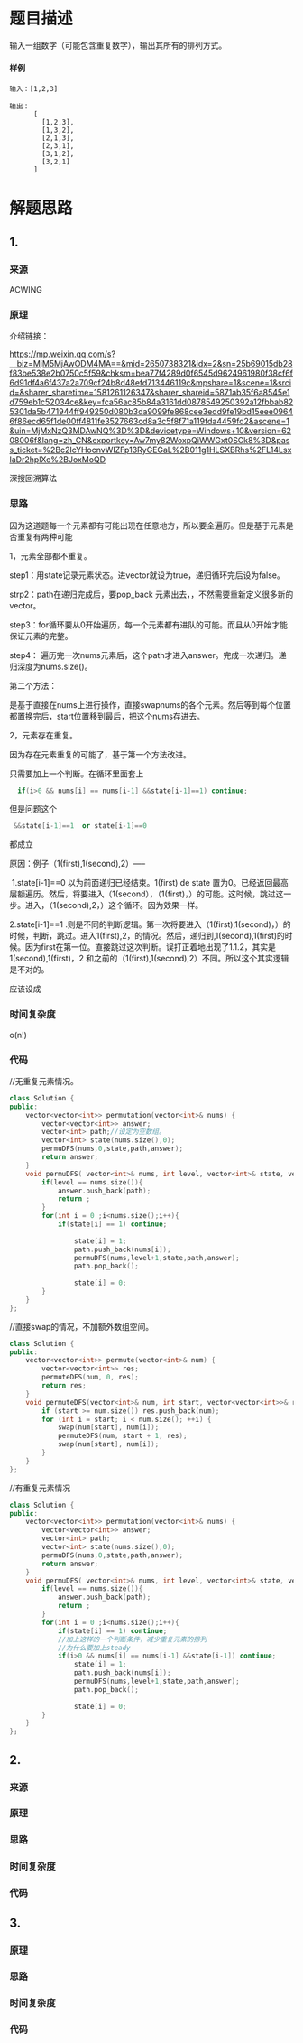 # 题目描述

输入一组数字（可能包含重复数字），输出其所有的排列方式。

#### 样例

```
输入：[1,2,3]

输出：
      [
        [1,2,3],
        [1,3,2],
        [2,1,3],
        [2,3,1],
        [3,1,2],
        [3,2,1]
      ]
```

# 解题思路

## 1.

### 来源

ACWING

### 原理

介绍链接：

 https://mp.weixin.qq.com/s?__biz=MjM5MjAwODM4MA==&mid=2650738321&idx=2&sn=25b69015db28f83be538e2b0750c5f59&chksm=bea77f4289d0f6545d9624961980f38cf6f6d91df4a6f437a2a709cf24b8d48efd713446119c&mpshare=1&scene=1&srcid=&sharer_sharetime=1581261126347&sharer_shareid=5871ab35f6a8545e1d759eb1c52034ce&key=fca56ac85b84a3161dd0878549250392a12fbbab825301da5b471944ff949250d080b3da9099fe868cee3edd9fe19bd15eee09646f86ecd65f1de00ff4811fe3527663cd8a3c5f8f71a119fda4459fd2&ascene=1&uin=MjMxNzQ3MDAwNQ%3D%3D&devicetype=Windows+10&version=6208006f&lang=zh_CN&exportkey=Aw7my82WoxpQiWWGxt0SCk8%3D&pass_ticket=%2Bc2IcYHocnvWIZFp13RyGEGaL%2B011g1HLSXBRhs%2FL14LsxIaDr2hplXo%2BJoxMoQD 

深搜回溯算法 

### 思路

​	因为这道题每一个元素都有可能出现在任意地方，所以要全遍历。但是基于元素是否重复有两种可能

1，元素全部都不重复。

step1：用state记录元素状态。进vector就设为true，递归循环完后设为false。

strp2：path在递归完成后，要pop_back 元素出去，，不然需要重新定义很多新的vector。

step3：for循环要从0开始遍历，每一个元素都有进队的可能。而且从0开始才能保证元素的完整。

step4： 遍历完一次nums元素后，这个path才进入answer。完成一次递归。递归深度为nums.size()。

第二个方法：

​	是基于直接在nums上进行操作，直接swapnums的各个元素。然后等到每个位置都置换完后，start位置移到最后，把这个nums存进去。

2，元素存在重复。

因为存在元素重复的可能了，基于第一个方法改进。

只需要加上一个判断。在循环里面套上

```cpp
  if(i>0 && nums[i] == nums[i-1] &&state[i-1]==1) continue;    
```

但是问题这个

```cpp
 &&state[i-1]==1  or state[i-1]==0
```

都成立

原因：例子（1(first),1(second),2）—–

​	1.state[i-1]==0 以为前面递归已经结束。1(first) de state 置为0。已经返回最高层额遍历。然后，将要进入（1(second），（1(first)，）的可能。这时候，跳过这一步。进入，（1(second),2，）这个循环。因为效果一样。

2.state[i-1]==1 .则是不同的判断逻辑。第一次将要进入（1(first),1(second)，）的时候，判断，跳过。进入1(first),2，的情况。然后，递归到,1(second),1(first)的时候。因为first在第一位。直接跳过这次判断。误打正着地出现了1.1.2，其实是1(second),1(first)，2 和之前的（1(first),1(second),2）不同。所以这个其实逻辑是不对的。

应该设成

### 时间复杂度

 o(n!) 

### 代码

//无重复元素情况。

```cpp
class Solution {
public:
    vector<vector<int>> permutation(vector<int>& nums) {
        vector<vector<int>> answer;
        vector<int> path;//设定为空数组。
        vector<int> state(nums.size(),0);
        permuDFS(nums,0,state,path,answer);
        return answer;
    }
    void permuDFS( vector<int>& nums, int level, vector<int>& state, vector<int>& path, vector<vector<int>>& answer){
        if(level == nums.size()){
            answer.push_back(path);
            return ;
        }
        for(int i = 0 ;i<nums.size();i++){
            if(state[i] == 1) continue;
                
                state[i] = 1;
                path.push_back(nums[i]);
                permuDFS(nums,level+1,state,path,answer);
                path.pop_back();
                
                state[i] = 0;
        }
    }
};
```

//直接swap的情况，不加额外数组空间。

```cpp
class Solution {
public:
    vector<vector<int>> permute(vector<int>& num) {
        vector<vector<int>> res;
        permuteDFS(num, 0, res);
        return res;
    }
    void permuteDFS(vector<int>& num, int start, vector<vector<int>>& res) {
        if (start >= num.size()) res.push_back(num);
        for (int i = start; i < num.size(); ++i) {
            swap(num[start], num[i]);
            permuteDFS(num, start + 1, res);
            swap(num[start], num[i]);
        }
    }
};
```





//有重复元素情况

```cpp
class Solution {
public:
    vector<vector<int>> permutation(vector<int>& nums) {
        vector<vector<int>> answer;
        vector<int> path;
        vector<int> state(nums.size(),0);
        permuDFS(nums,0,state,path,answer);
        return answer;
    }
    void permuDFS( vector<int>& nums, int level, vector<int>& state, vector<int>& path, vector<vector<int>>& answer){
        if(level == nums.size()){
            answer.push_back(path);
            return ;
        }
        for(int i = 0 ;i<nums.size();i++){
            if(state[i] == 1) continue;
            //加上这样的一个判断条件，减少重复元素的排列
            //为什么要加上steady
            if(i>0 && nums[i] == nums[i-1] &&state[i-1]) continue;    
                state[i] = 1;
                path.push_back(nums[i]);
                permuDFS(nums,level+1,state,path,answer);
                path.pop_back();
                
                state[i] = 0;
        }
    }
};
```



## 2.

### 来源

### 原理

### 思路

### 时间复杂度

### 代码

## 3.

### 原理

### 思路

### 时间复杂度

### 代码